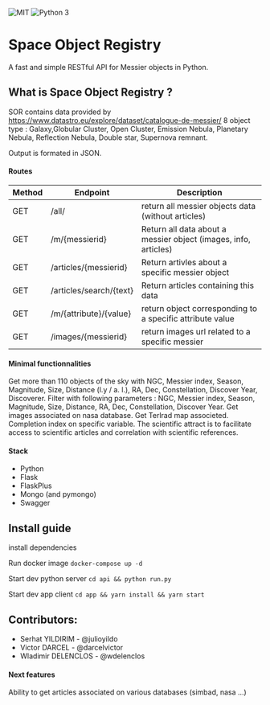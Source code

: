 ![MIT](https://img.shields.io/badge/license-MIT-green "Licence")
![Python 3](https://img.shields.io/badge/python-v3.7-blue "Python")


# Space Object Registry 
A fast and simple RESTful API for Messier objects in Python.

## What is Space Object Registry ? 

SOR contains data provided by https://www.datastro.eu/explore/dataset/catalogue-de-messier/ 8 object type : Galaxy,Globular Cluster, Open Cluster, Emission Nebula, Planetary Nebula, Reflection Nebula, Double star, Supernova remnant.

Output is formated in JSON.

#### Routes

| Method  | Endpoint | Description |
| ------------- | ------------- | ----------|
| GET | /all/ |  return all messier objects data  (without articles) |
| GET | /m/{messierid} | Return all data about a messier object (images, info, articles) |
| GET | /articles/{messierid} | Return artivles about a specific messier object |
| GET | /articles/search/{text} | Return articles containing this data |
| GET | /m/{attribute}/{value} | return object corresponding to a specific attribute value |
| GET | /images/{messierid} | return images url related to a specific messier |

#### Minimal functionnalities
Get more than 110 objects of the sky with NGC, Messier index, Season, Magnitude, Size, Distance (l.y / a. l.), RA, Dec, Constellation, Discover Year, Discoverer.
Filter with following parameters : NGC, Messier index, Season, Magnitude, Size, Distance, RA, Dec, Constellation, Discover Year.
Get images associated on nasa database.
Get Terlrad map associeted. 
Completion index on specific variable.
The scientific attract is to facilitate access to scientific articles and correlation with scientific references. 


#### Stack
- Python 
- Flask
- FlaskPlus
- Mongo (and pymongo)
- Swagger

## Install guide
install dependencies

Run docker image
`` docker-compose up -d ``

Start dev python server
`` cd api && python run.py ``

Start dev app client
`` cd app && yarn install && yarn start ``

## Contributors: 
- Serhat YILDIRIM - @julioyildo
- Victor DARCEL - @darcelvictor
- Wladimir DELENCLOS - @wdelenclos

#### Next features
Ability to get articles associated on various databases (simbad, nasa ...)  